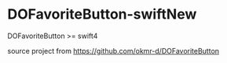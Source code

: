 # DOFavoriteButton-swiftNew
DOFavoriteButton   >= swift4

source project from
https://github.com/okmr-d/DOFavoriteButton
